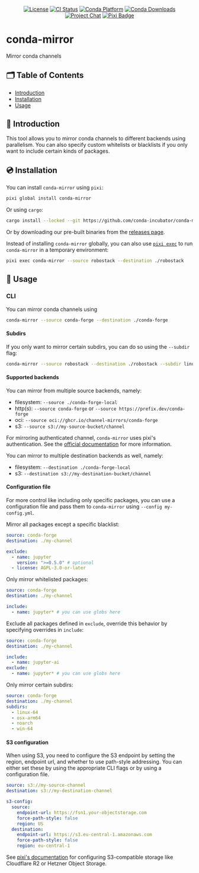 <div align="center">

[![License][license-badge]](LICENSE)
[![CI Status][ci-badge]][ci]
[![Conda Platform][conda-badge]][conda-url]
[![Conda Downloads][conda-downloads-badge]][conda-url]
[![Project Chat][chat-badge]][chat-url]
[![Pixi Badge][pixi-badge]][pixi-url]

[license-badge]: https://img.shields.io/github/license/conda-incubator/conda-mirror?style=flat-square
[ci-badge]: https://img.shields.io/github/actions/workflow/status/conda-incubator/conda-mirror/ci.yml?style=flat-square&branch=main
[ci]: https://github.com/conda-incubator/conda-mirror/actions/
[conda-badge]: https://img.shields.io/conda/vn/conda-forge/conda-mirror?style=flat-square
[conda-downloads-badge]: https://img.shields.io/conda/dn/conda-forge/conda-mirror?style=flat-square
[conda-url]: https://prefix.dev/channels/conda-forge/packages/conda-mirror
[chat-badge]: https://img.shields.io/discord/1082332781146800168.svg?label=&logo=discord&logoColor=ffffff&color=7389D8&labelColor=6A7EC2&style=flat-square
[chat-url]: https://discord.gg/kKV8ZxyzY4
[pixi-badge]: https://img.shields.io/endpoint?url=https://raw.githubusercontent.com/prefix-dev/pixi/main/assets/badge/v0.json&style=flat-square
[pixi-url]: https://pixi.sh

</div>

# conda-mirror

Mirror conda channels

## 🗂 Table of Contents

- [Introduction](#-introduction)
- [Installation](#-installation)
- [Usage](#-usage)

## 📖 Introduction

This tool allows you to mirror conda channels to different backends using parallelism.
You can also specify custom whitelists or blacklists if you only want to include certain kinds of packages.

## 💿 Installation

You can install `conda-mirror` using `pixi`:

```bash
pixi global install conda-mirror
```

Or using `cargo`:

```bash
cargo install --locked --git https://github.com/conda-incubator/conda-mirror.git
```

Or by downloading our pre-built binaries from the [releases page](https://github.com/conda-incubator/conda-mirror/releases).

Instead of installing `conda-mirror` globally, you can also use [`pixi exec`](https://pixi.sh/latest/reference/cli/pixi/exec/) to run `conda-mirror` in a temporary environment:

```bash
pixi exec conda-mirror --source robostack --destination ./robostack
```

## 🎯 Usage

### CLI

You can mirror conda channels using

```bash
conda-mirror --source conda-forge --destination ./conda-forge
```

#### Subdirs

If you only want to mirror certain subdirs, you can do so using the `--subdir` flag:

```bash
conda-mirror --source robostack --destination ./robostack --subdir linux-64 --subdir linux-aarch64
```

#### Supported backends

You can mirror from multiple source backends, namely:

- filesystem: `--source ./conda-forge-local`
- http(s): `--source conda-forge` or `--source https://prefix.dev/conda-forge`
- oci: `--source oci://ghcr.io/channel-mirrors/conda-forge`
- s3: `--source s3://my-source-bucket/channel`

For mirroring authenticated channel, `conda-mirror` uses pixi's authentication.
See the [official documentation](https://pixi.sh/latest/deployment/authentication/#authentication) for more information.

You can mirror to multiple destination backends as well, namely:

- filesystem: `--destination ./conda-forge-local`
- s3: `--destination s3://my-destination-bucket/channel`

#### Configuration file

For more control like including only specific packages, you can use a configuration file and pass them to `conda-mirror` using `--config my-config.yml`.

Mirror all packages except a specific blacklist:

```yml
source: conda-forge
destination: ./my-channel

exclude:
  - name: jupyter
    version: ">=0.5.0" # optional
  - license: AGPL-3.0-or-later
```

Only mirror whitelisted packages:

```yml
source: conda-forge
destination: ./my-channel

include:
  - name: jupyter* # you can use globs here
```

Exclude all packages defined in `exclude`, override this behavior by specifying overrides in `include`:

```yml
source: conda-forge
destination: ./my-channel

include:
  - name: jupyter-ai
exclude:
  - name: jupyter* # you can use globs here
```

Only mirror certain subdirs:

```yml
source: conda-forge
destination: ./my-channel
subdirs:
  - linux-64
  - osx-arm64
  - noarch
  - win-64
```

#### S3 configuration

When using S3, you need to configure the S3 endpoint by setting the region, endpoint url, and whether to use path-style addressing.
You can either set these by using the appropriate CLI flags or by using a configuration file.

```yml
source: s3://my-source-channel
destination: s3://my-destination-channel

s3-config:
  source:
    endpoint-url: https://fsn1.your-objectstorage.com
    force-path-style: false
    region: US
  destination:
    endpoint-url: https://s3.eu-central-1.amazonaws.com
    force-path-style: false
    region: eu-central-1
```

See [pixi's documentation](https://pixi.sh/latest/deployment/s3/#s3-compatible-storage) for configuring S3-compatible storage like Cloudflare R2 or Hetzner Object Storage.
